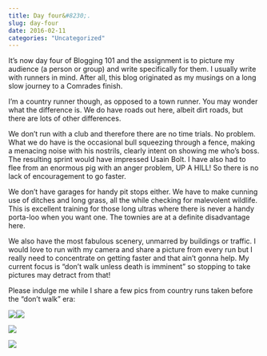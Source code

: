 ```yaml
---
title: Day four&#8230;.
slug: day-four
date: 2016-02-11
categories: "Uncategorized"
---
```


<p>It’s now day four of Blogging 101 and the assignment is to picture my audience (a person or group) and write specifically for them. I usually write with runners in mind. After all, this blog originated as my musings on a long slow journey to a Comrades finish.</p>
<p>I’m a country runner though, as opposed to a town runner. You may wonder what the difference is. We do have roads out here, albeit dirt roads, but there are lots of other differences.</p>
<p>We don’t run with a club and therefore there are no time trials. No problem. What we do have is the occasional bull squeezing through a fence, making a menacing noise with his nostrils, clearly intent on showing me who’s boss. The resulting sprint would have impressed Usain Bolt. I have also had to flee from an enormous pig with an anger problem, UP A HILL! So there is no lack of encouragement to go faster.</p>
<p>We don’t have garages for handy pit stops either. We have to make cunning use of ditches and long grass, all the while checking for malevolent wildlife. This is excellent training for those long ultras where there is never a handy porta-loo when you want one. The townies are at a definite disadvantage here.</p>
<p>We also have the most fabulous scenery, unmarred by buildings or traffic. I would love to run with my camera and share a picture from every run but I really need to concentrate on getting faster and that ain’t gonna help. My current focus is “don’t walk unless death is imminent” so stopping to take pictures may detract from that!</p>
<p>Please indulge me while I share a few pics from country runs taken before the “don’t walk” era:</p>
<p><img src="https://res.cloudinary.com/dy6grlu8z/image/upload/v1558841982/a5pfe0enbbvyhihp27y2.jpg"/><img src="https://res.cloudinary.com/dy6grlu8z/image/upload/v1558841983/heact6e6ycgcrvxyftom.jpg"/></p>
<p><img src="https://res.cloudinary.com/dy6grlu8z/image/upload/v1558841984/ueddtquudwnyo1hw5dto.jpg"/></p>
<p><img src="https://res.cloudinary.com/dy6grlu8z/image/upload/v1558841985/qijc5ilgzhvktzhwrty7.jpg"/></p>
<p> </p>
<p> </p>
<p> </p>
<p> </p>
<p> </p>







